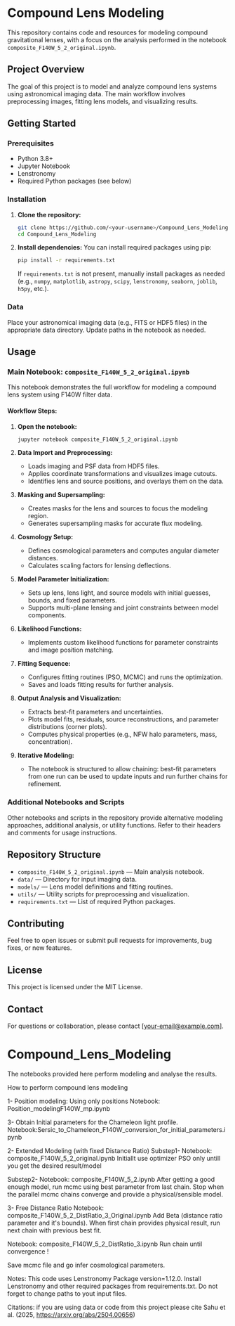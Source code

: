 # Compound Lens Modeling

This repository contains code and resources for modeling compound gravitational lenses, with a focus on the analysis performed in the notebook `composite_F140W_5_2_original.ipynb`.

## Project Overview

The goal of this project is to model and analyze compound lens systems using astronomical imaging data. The main workflow involves preprocessing images, fitting lens models, and visualizing results.

## Getting Started

### Prerequisites

- Python 3.8+
- Jupyter Notebook
- Lenstronomy
- Required Python packages (see below)

### Installation

1. **Clone the repository:**
   ```bash
   git clone https://github.com/<your-username>/Compound_Lens_Modeling.git
   cd Compound_Lens_Modeling
   ```

2. **Install dependencies:**
   You can install required packages using pip:
   ```bash
   pip install -r requirements.txt
   ```
   If `requirements.txt` is not present, manually install packages as needed (e.g., `numpy`, `matplotlib`, `astropy`, `scipy`, `lenstronomy`, `seaborn`, `joblib`, `h5py`, etc.).

### Data

Place your astronomical imaging data (e.g., FITS or HDF5 files) in the appropriate data directory. Update paths in the notebook as needed.

## Usage

### Main Notebook: `composite_F140W_5_2_original.ipynb`

This notebook demonstrates the full workflow for modeling a compound lens system using F140W filter data.

#### Workflow Steps:

1. **Open the notebook:**
   ```bash
   jupyter notebook composite_F140W_5_2_original.ipynb
   ```

2. **Data Import and Preprocessing:**
   - Loads imaging and PSF data from HDF5 files.
   - Applies coordinate transformations and visualizes image cutouts.
   - Identifies lens and source positions, and overlays them on the data.

3. **Masking and Supersampling:**
   - Creates masks for the lens and sources to focus the modeling region.
   - Generates supersampling masks for accurate flux modeling.

4. **Cosmology Setup:**
   - Defines cosmological parameters and computes angular diameter distances.
   - Calculates scaling factors for lensing deflections.

5. **Model Parameter Initialization:**
   - Sets up lens, lens light, and source models with initial guesses, bounds, and fixed parameters.
   - Supports multi-plane lensing and joint constraints between model components.

6. **Likelihood Functions:**
   - Implements custom likelihood functions for parameter constraints and image position matching.

7. **Fitting Sequence:**
   - Configures fitting routines (PSO, MCMC) and runs the optimization.
   - Saves and loads fitting results for further analysis.

8. **Output Analysis and Visualization:**
   - Extracts best-fit parameters and uncertainties.
   - Plots model fits, residuals, source reconstructions, and parameter distributions (corner plots).
   - Computes physical properties (e.g., NFW halo parameters, mass, concentration).

9. **Iterative Modeling:**
   - The notebook is structured to allow chaining: best-fit parameters from one run can be used to update inputs and run further chains for refinement.

### Additional Notebooks and Scripts

Other notebooks and scripts in the repository provide alternative modeling approaches, additional analysis, or utility functions. Refer to their headers and comments for usage instructions.

## Repository Structure

- `composite_F140W_5_2_original.ipynb` — Main analysis notebook.
- `data/` — Directory for input imaging data.
- `models/` — Lens model definitions and fitting routines.
- `utils/` — Utility scripts for preprocessing and visualization.
- `requirements.txt` — List of required Python packages.

## Contributing

Feel free to open issues or submit pull requests for improvements, bug fixes, or new features.

## License

This project is licensed under the MIT License.

## Contact

For questions or collaboration, please contact [your-email@example.com].

# Compound_Lens_Modeling

The notebooks provided here perform modeling and analyse the results.

How to perform compound lens modeling

1- Position modeling: Using only positions
    Notebook: Position_modelingF140W_mp.ipynb

3- Obtain Initial parameters for the Chameleon light profile.
    Notebook:Sersic_to_Chameleon_F140W_conversion_for_initial_parameters.ipynb

2- Extended Modeling (with fixed Distance Ratio)
   Substep1- Notebook: composite_F140W_5_2_original.ipynb
   Initiallt use optimizer PSO only untill you get the desired result/model

   Substep2- Notebook: composite_F140W_5_2.ipynb
   After getting a good enough model, run mcmc using best parameter from last chain.
   Stop when the parallel mcmc chains converge and provide a physical/sensible model.

3- Free Distance Ratio 
   Notebook: composite_F140W_5_2_DistRatio_3_Original.ipynb
   Add Beta (distance ratio parameter and it's bounds).
   When first chain provides physical result, run next chain with previous best fit.

   Notebook: composite_F140W_5_2_DistRatio_3.ipynb
   Run chain until convergence !

Save mcmc file and go infer cosmological parameters.

Notes: This code uses Lenstronomy Package version=1.12.0. Install Lenstronomy and other required packages from requirements.txt. Do not forget to change paths to yout input files.

Citations: if you are using data or code from this project please cite Sahu et al. (2025, https://arxiv.org/abs/2504.00656)



